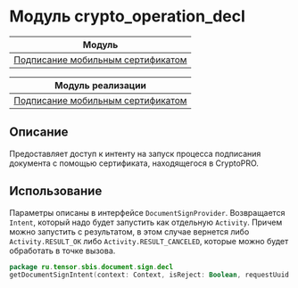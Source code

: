 # Модуль crypto_operation_decl

| Модуль                                                                 |
|------------------------------------------------------------------------|
| [Подписание мобильным сертификатом](declaration/crypto_operation_decl) |

| Модуль реализации                                            |
|--------------------------------------------------------------|
| [Подписание мобильным сертификатом](crypto/crypto_operation) |

## Описание
Предоставляет доступ к интенту на запуск процесса подписания документа с помощью сертификата, 
находящегося в CryptoPRO.

## Использование
Параметры описаны в интерфейсе ```DocumentSignProvider```. Возвращается ```Intent```, который надо 
будет запустить как отдельную ```Activity```. Причем можно запустить с результатом, в этом случае 
вернется либо ```Activity.RESULT_OK``` либо ```Activity.RESULT_CANCELED```, которые можно будет 
обработать в точке вызова.
```kotlin
package ru.tensor.sbis.document.sign.decl
getDocumentSignIntent(context: Context, isReject: Boolean, requestUuid: UUID, thumbprint: String?)
```